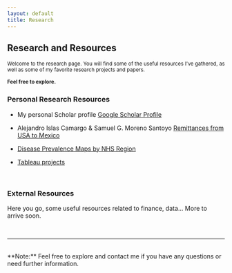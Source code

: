 ```yaml
---
layout: default
title: Research
---
```


## Research and Resources
<div style="text-align: justify;font-size: smaller;">
Welcome to the research page. You will find some of the useful resources I've gathered, as well as some of my favorite research projects and papers. <br><br>
<b>Feel free to explore.</b></div>

### Personal Research Resources

 - My personal Scholar profile [Google Scholar Profile](https://scholar.google.com/citations?user=cXjzSawAAAAJ&hl=es)

 - Alejandro Islas Camargo & Samuel G. Moreno Santoyo [Remittances from USA to Mexico](https://econoquantum.cucea.udg.mx/index.php/EQ/article/view/113)

 - [Disease Prevalence Maps by NHS Region](https://gregsom-msc.github.io/Bubble_Maps_SG23/)

 - [Tableau projects](https://public.tableau.com/app/profile/samuel5241/vizzes) 
<br>

### External Resources

Here you go, some useful resources related to finance, data... More to arrive soon.

<div id="resources"></div>

<script>
fetch('sm_library.json')
    .then(response => response.json()) // Convert the response to JSON
    .then(papers => {
        const resourcesContainer = document.getElementById("resources");

        // Loop through the papers and create dynamic content
        papers.forEach((paper, index) => {
            // Create container for each paper
            const paperDiv = document.createElement('div');
            paperDiv.style.marginBottom = "20px";

            // Add paper title and link
            const titleLink = document.createElement('a');
            titleLink.href = paper.url;
            titleLink.target = "_blank";
            titleLink.innerHTML = `<b>${paper.author}</b><br>${paper.title}`;
            paperDiv.appendChild(titleLink);

            // Add optional code link if exists
            if (paper.code_url) {
                const codeLink = document.createElement('a');
                codeLink.href = paper.code_url;
                codeLink.target = "_blank";
                codeLink.innerHTML = `<br>[Code]`;
                paperDiv.appendChild(codeLink);
            }

            // Create "See Abstract" button
            const abstractButton = document.createElement('button');
            abstractButton.textContent = "See Abstract";
            abstractButton.style.marginTop = "10px";
            abstractButton.onclick = () => {
                const abstractDiv = document.getElementById(`abstract-${index}`);
                if (abstractDiv.style.display === "none") {
                    abstractDiv.style.display = "block";
                    abstractButton.textContent = "Hide Abstract";
                } else {
                    abstractDiv.style.display = "none";
                    abstractButton.textContent = "See Abstract";
                }
            };
            paperDiv.appendChild(abstractButton);

            // Create abstract section (hidden by default)
            const abstractDiv = document.createElement('div');
            abstractDiv.id = `abstract-${index}`;
            abstractDiv.style.display = "none";
            abstractDiv.style.marginTop = "10px";
            abstractDiv.innerHTML = `<div style="text-align: justify;font-size: smaller;">${paper.abstract}</div>`;
            paperDiv.appendChild(abstractDiv);

            // Append the paper entry to the resources section
            resourcesContainer.appendChild(paperDiv);
        });
    })
    .catch(error => console.error('Error fetching data:', error));
 
</script>

  </div>

<br>
<hr><br>
**Note:**
Feel free to explore and contact me if you have any questions or need further information.
